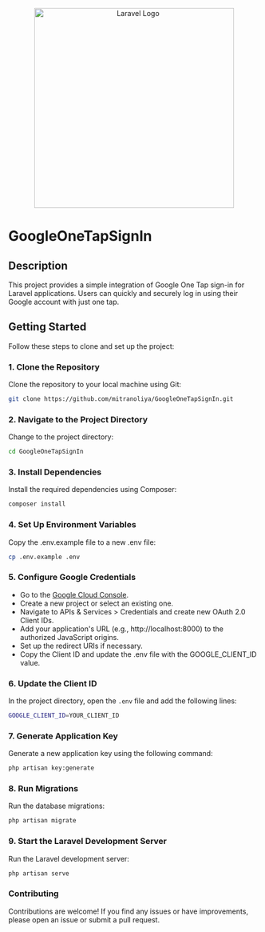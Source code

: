 <p align="center"><a href="https://laravel.com" target="_blank"><img src="https://raw.githubusercontent.com/laravel/art/master/logo-lockup/5%20SVG/2%20CMYK/1%20Full%20Color/laravel-logolockup-cmyk-red.svg" width="400" alt="Laravel Logo"></a></p>

# GoogleOneTapSignIn

## Description

This project provides a simple integration of Google One Tap sign-in for Laravel applications. Users can quickly and securely log in using their Google account with just one tap.

## Getting Started

Follow these steps to clone and set up the project:

### 1. Clone the Repository

Clone the repository to your local machine using Git:

```bash
git clone https://github.com/mitranoliya/GoogleOneTapSignIn.git
```

### 2. Navigate to the Project Directory

Change to the project directory:

```bash
cd GoogleOneTapSignIn
```

### 3. Install Dependencies

Install the required dependencies using Composer:

```bash
composer install
```

### 4. Set Up Environment Variables

Copy the .env.example file to a new .env file:

```bash
cp .env.example .env
```

### 5. Configure Google Credentials

-   Go to the [Google Cloud Console](https://console.cloud.google.com/).
-   Create a new project or select an existing one.
-   Navigate to APIs & Services > Credentials and create new OAuth 2.0 Client IDs.
-   Add your application's URL (e.g., http://localhost:8000) to the authorized JavaScript origins.
-   Set up the redirect URIs if necessary.
-   Copy the Client ID and update the .env file with the GOOGLE_CLIENT_ID value.

### 6. Update the Client ID

In the project directory, open the `.env` file and add the following lines:

```bash
GOOGLE_CLIENT_ID=YOUR_CLIENT_ID
```

### 7. Generate Application Key

Generate a new application key using the following command:

```bash
php artisan key:generate
```

### 8. Run Migrations

Run the database migrations:

```bash
php artisan migrate
```

### 9. Start the Laravel Development Server

Run the Laravel development server:

```bash
php artisan serve
```

### Contributing

Contributions are welcome! If you find any issues or have improvements, please open an issue or submit a pull request.
